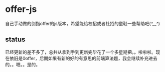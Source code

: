 # offer-js
自己手动做的剑指offer的js版本，希望能给校招或者社招的童鞋一些帮助吧(*^__^*) 
## status
已经更新的差不多了，总共从拿到手到更新完毕花了一个多星期把。。啦啦啦。现在依旧是0offer，后期如果有新的好的有意思的前端算法题，我会继续补充进去的。。嗯。。是的。
